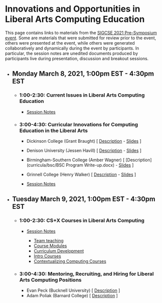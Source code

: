 # Innovations and Opportunities in Liberal Arts Computing Education

This page contains links to materials from the [SIGCSE 2021 Pre-Symposium event](https://computing-in-the-liberal-arts.github.io/SIGCSE2021-PreSymposium-Event/).  Some are materials that were submitted for review prior to the event, others were presented at the event, while others were generated collaboratively and dynamically during the event by participants.  In particular, the session notes are unedited documents produced by participants live during presentation, discussion and breakout sessions.

- ## Monday March 8, 2021, 1:00pm EST - 4:30pm EST

  - ### 1:00-2:30: Current Issues in Liberal Arts Computing Education
    - [Session Notes](https://docs.google.com/document/d/1BQ3701uqCKtGnQP4I2wdiO7kU3JbiCnkkiV7ZvlS6HE/edit?pli=1#)

  - ### 3:00-4:30: Curricular Innovations for Computing Education in the Liberal Arts  
    - Dickinson College (Grant Braught) [ [Description](curricula/dickinson/index.md) - [Slides](curricula/braughtSlides.pdf) ]
    - Denison University (Jessen Havill) [ [Description](curricula/denison/index.md) - [Slides](curricula/havillSlides.pdf) ]
    - Birmingham-Southern College (Amber Wagner) [ [Description](curricula/bsc/BSC Program Write-up.docx) - [Slides](curricula/wagnerSlides.pdf) ]
    - Grinnell College (Henry Walker) [ [Description](curricula/grinnell/Grinnell-curriculum.docx) - [Slides](curricula/walkerSlides.pdf) ]

    - [Session Notes](https://docs.google.com/document/d/16WT7IpL51MXSwBQzP1_WnzaER_5nSrkyHFqtMdiIe5A/edit?pli=1)

- ## Tuesday March 9, 2021, 1:00pm EST - 4:30pm EST

  - ### 1:00-2:30: CS+X Courses in Liberal Arts Computing
    - [Session Notes](https://drive.google.com/drive/folders/1jZ2le7HFf1NIRXNSqKAJ4fsDzXLyyTfx)

      - [Team teaching](https://docs.google.com/document/d/1DjZHXqe_YZgKvi2Pz7qkcifm46zv5Tp6XSnjq2LUvXM)
      - [Course Modules](https://docs.google.com/document/d/1HJCggpBheKB_oNKlJY8hec0ybYLIJXCxYx16WMWFJYY)
      - [Curriculum Development](https://docs.google.com/document/d/1k7KmMK_zJ_uBNKBdFfundgOIlpVVUMjwsVm7BGC9exE)
      - [Intro Courses](https://docs.google.com/document/d/1AOWEwCwxAB3SVbuCNXcfosfCjBambfDw-w3NA7m1Muw)
      - [Contextualizing Computing Courses](https://docs.google.com/document/d/1uKIkDAmK-06C2sie8HaWhkHIxWk703OeFc0iwW1TmG4)

  - ### 3:00-4:30: Mentoring, Recruiting, and Hiring for Liberal Arts Computing Positions
    - Evan Peck (Bucknell University) [ [Description](recruiting/peck/index.html) ]
    - Adam Poliak (Barnard College) [ [Description](recruiting/poliak/index.html) ]
